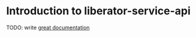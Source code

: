 # Introduction to liberator-service-api

TODO: write [great documentation](http://jacobian.org/writing/what-to-write/)
